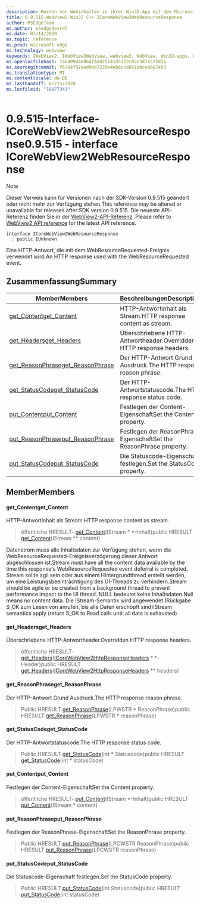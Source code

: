 ```yaml
---
description: Hosten von Webinhalten in ihrer Win32-App mit dem Microsoft Edge WebView2-Steuerelement
title: 0.9.515-WebView2 Win32 C++ ICoreWebView2WebResourceResponse
author: MSEdgeTeam
ms.author: msedgedevrel
ms.date: 07/14/2020
ms.topic: reference
ms.prod: microsoft-edge
ms.technology: webview
keywords: IWebView2, IWebView2WebView, webview2, WebView, Win32-apps, Win32, Edge, ICoreWebView2, ICoreWebView2Controller, Browser-Steuerelement, Edge-HTML
ms.openlocfilehash: 7a649944686df4d425141d5d22c03c5874572d1a
ms.sourcegitcommit: f6764f57aed9ab7229e4eb6cc8851d0cea667403
ms.translationtype: MT
ms.contentlocale: de-DE
ms.lasthandoff: 07/15/2020
ms.locfileid: "10877343"
---
```

# <span data-ttu-id="7dda2-104">0.9.515-Interface-ICoreWebView2WebResourceResponse</span><span class="sxs-lookup"><span data-stu-id="7dda2-104">0.9.515 - interface ICoreWebView2WebResourceResponse</span></span> 

> [!NOTE]
> <span data-ttu-id="7dda2-105">Dieser Verweis kann für Versionen nach der SDK-Version 0.9.515 geändert oder nicht mehr zur Verfügung stehen.</span><span class="sxs-lookup"><span data-stu-id="7dda2-105">This reference may be altered or unavailable for releases after SDK version 0.9.515.</span></span> <span data-ttu-id="7dda2-106">Die neueste API-Referenz finden Sie in der [WebView2-API-Referenz](../../../webview2-api-reference.md) .</span><span class="sxs-lookup"><span data-stu-id="7dda2-106">Please refer to [WebView2 API reference](../../../webview2-api-reference.md) for the latest API reference.</span></span>

```
interface ICoreWebView2WebResourceResponse
  : public IUnknown
```

<span data-ttu-id="7dda2-107">Eine HTTP-Antwort, die mit dem WebResourceRequested-Ereignis verwendet wird.</span><span class="sxs-lookup"><span data-stu-id="7dda2-107">An HTTP response used with the WebResourceRequested event.</span></span>

## <span data-ttu-id="7dda2-108">Zusammenfassung</span><span class="sxs-lookup"><span data-stu-id="7dda2-108">Summary</span></span>

 <span data-ttu-id="7dda2-109">Member</span><span class="sxs-lookup"><span data-stu-id="7dda2-109">Members</span></span>                        | <span data-ttu-id="7dda2-110">Beschreibungen</span><span class="sxs-lookup"><span data-stu-id="7dda2-110">Descriptions</span></span>
--------------------------------|---------------------------------------------
[<span data-ttu-id="7dda2-111">get_Content</span><span class="sxs-lookup"><span data-stu-id="7dda2-111">get_Content</span></span>](#get_content) | <span data-ttu-id="7dda2-112">HTTP-Antwortinhalt als Stream.</span><span class="sxs-lookup"><span data-stu-id="7dda2-112">HTTP response content as stream.</span></span>
[<span data-ttu-id="7dda2-113">get_Headers</span><span class="sxs-lookup"><span data-stu-id="7dda2-113">get_Headers</span></span>](#get_headers) | <span data-ttu-id="7dda2-114">Überschriebene HTTP-Antwortheader.</span><span class="sxs-lookup"><span data-stu-id="7dda2-114">Overridden HTTP response headers.</span></span>
[<span data-ttu-id="7dda2-115">get_ReasonPhrase</span><span class="sxs-lookup"><span data-stu-id="7dda2-115">get_ReasonPhrase</span></span>](#get_reasonphrase) | <span data-ttu-id="7dda2-116">Der HTTP-Antwort Grund Ausdruck.</span><span class="sxs-lookup"><span data-stu-id="7dda2-116">The HTTP response reason phrase.</span></span>
[<span data-ttu-id="7dda2-117">get_StatusCode</span><span class="sxs-lookup"><span data-stu-id="7dda2-117">get_StatusCode</span></span>](#get_statuscode) | <span data-ttu-id="7dda2-118">Der HTTP-Antwortstatuscode.</span><span class="sxs-lookup"><span data-stu-id="7dda2-118">The HTTP response status code.</span></span>
[<span data-ttu-id="7dda2-119">put_Content</span><span class="sxs-lookup"><span data-stu-id="7dda2-119">put_Content</span></span>](#put_content) | <span data-ttu-id="7dda2-120">Festlegen der Content-Eigenschaft</span><span class="sxs-lookup"><span data-stu-id="7dda2-120">Set the Content property.</span></span>
[<span data-ttu-id="7dda2-121">put_ReasonPhrase</span><span class="sxs-lookup"><span data-stu-id="7dda2-121">put_ReasonPhrase</span></span>](#put_reasonphrase) | <span data-ttu-id="7dda2-122">Festlegen der ReasonPhrase-Eigenschaft</span><span class="sxs-lookup"><span data-stu-id="7dda2-122">Set the ReasonPhrase property.</span></span>
[<span data-ttu-id="7dda2-123">put_StatusCode</span><span class="sxs-lookup"><span data-stu-id="7dda2-123">put_StatusCode</span></span>](#put_statuscode) | <span data-ttu-id="7dda2-124">Die Statuscode-Eigenschaft festlegen.</span><span class="sxs-lookup"><span data-stu-id="7dda2-124">Set the StatusCode property.</span></span>

## <span data-ttu-id="7dda2-125">Member</span><span class="sxs-lookup"><span data-stu-id="7dda2-125">Members</span></span>

#### <span data-ttu-id="7dda2-126">get_Content</span><span class="sxs-lookup"><span data-stu-id="7dda2-126">get_Content</span></span> 

<span data-ttu-id="7dda2-127">HTTP-Antwortinhalt als Stream.</span><span class="sxs-lookup"><span data-stu-id="7dda2-127">HTTP response content as stream.</span></span>

> <span data-ttu-id="7dda2-128">öffentliche HRESULT- [get_Content](#get_content)(IStream \* \*-Inhalt)</span><span class="sxs-lookup"><span data-stu-id="7dda2-128">public HRESULT [get_Content](#get_content)(IStream \*\* content)</span></span>

<span data-ttu-id="7dda2-129">Datenstrom muss alle Inhaltsdaten zur Verfügung stehen, wenn die WebResourceRequested-Ereignisverzögerung dieser Antwort abgeschlossen ist.</span><span class="sxs-lookup"><span data-stu-id="7dda2-129">Stream must have all the content data available by the time this response's WebResourceRequested event deferral is completed.</span></span> <span data-ttu-id="7dda2-130">Stream sollte agil sein oder aus einem Hintergrundthread erstellt werden, um eine Leistungsbeeinträchtigung des UI-Threads zu verhindern.</span><span class="sxs-lookup"><span data-stu-id="7dda2-130">Stream should be agile or be created from a background thread to prevent performance impact to the UI thread.</span></span> <span data-ttu-id="7dda2-131">NULL bedeutet keine Inhaltsdaten.</span><span class="sxs-lookup"><span data-stu-id="7dda2-131">Null means no content data.</span></span> <span data-ttu-id="7dda2-132">Die IStream-Semantik wird angewendet (Rückgabe S_OK zum Lesen von anrufen, bis alle Daten erschöpft sind)</span><span class="sxs-lookup"><span data-stu-id="7dda2-132">IStream semantics apply (return S_OK to Read calls until all data is exhausted)</span></span>

#### <span data-ttu-id="7dda2-133">get_Headers</span><span class="sxs-lookup"><span data-stu-id="7dda2-133">get_Headers</span></span> 

<span data-ttu-id="7dda2-134">Überschriebene HTTP-Antwortheader.</span><span class="sxs-lookup"><span data-stu-id="7dda2-134">Overridden HTTP response headers.</span></span>

> <span data-ttu-id="7dda2-135">öffentliche HRESULT- [get_Headers](#get_headers)([ICoreWebView2HttpResponseHeaders](icorewebview2httpresponseheaders.md) \* \*-Header)</span><span class="sxs-lookup"><span data-stu-id="7dda2-135">public HRESULT [get_Headers](#get_headers)([ICoreWebView2HttpResponseHeaders](icorewebview2httpresponseheaders.md) \*\* headers)</span></span>

#### <span data-ttu-id="7dda2-136">get_ReasonPhrase</span><span class="sxs-lookup"><span data-stu-id="7dda2-136">get_ReasonPhrase</span></span> 

<span data-ttu-id="7dda2-137">Der HTTP-Antwort Grund Ausdruck.</span><span class="sxs-lookup"><span data-stu-id="7dda2-137">The HTTP response reason phrase.</span></span>

> <span data-ttu-id="7dda2-138">Public HRESULT [get_ReasonPhrase](#get_reasonphrase)(LPWSTR \* ReasonPhrase)</span><span class="sxs-lookup"><span data-stu-id="7dda2-138">public HRESULT [get_ReasonPhrase](#get_reasonphrase)(LPWSTR \* reasonPhrase)</span></span>

#### <span data-ttu-id="7dda2-139">get_StatusCode</span><span class="sxs-lookup"><span data-stu-id="7dda2-139">get_StatusCode</span></span> 

<span data-ttu-id="7dda2-140">Der HTTP-Antwortstatuscode.</span><span class="sxs-lookup"><span data-stu-id="7dda2-140">The HTTP response status code.</span></span>

> <span data-ttu-id="7dda2-141">Public HRESULT [get_StatusCode](#get_statuscode)(int \* Statuscode)</span><span class="sxs-lookup"><span data-stu-id="7dda2-141">public HRESULT [get_StatusCode](#get_statuscode)(int \* statusCode)</span></span>

#### <span data-ttu-id="7dda2-142">put_Content</span><span class="sxs-lookup"><span data-stu-id="7dda2-142">put_Content</span></span> 

<span data-ttu-id="7dda2-143">Festlegen der Content-Eigenschaft</span><span class="sxs-lookup"><span data-stu-id="7dda2-143">Set the Content property.</span></span>

> <span data-ttu-id="7dda2-144">öffentliche HRESULT- [put_Content](#put_content)(IStream \*-Inhalt)</span><span class="sxs-lookup"><span data-stu-id="7dda2-144">public HRESULT [put_Content](#put_content)(IStream \* content)</span></span>

#### <span data-ttu-id="7dda2-145">put_ReasonPhrase</span><span class="sxs-lookup"><span data-stu-id="7dda2-145">put_ReasonPhrase</span></span> 

<span data-ttu-id="7dda2-146">Festlegen der ReasonPhrase-Eigenschaft</span><span class="sxs-lookup"><span data-stu-id="7dda2-146">Set the ReasonPhrase property.</span></span>

> <span data-ttu-id="7dda2-147">Public HRESULT [put_ReasonPhrase](#put_reasonphrase)(LPCWSTR ReasonPhrase)</span><span class="sxs-lookup"><span data-stu-id="7dda2-147">public HRESULT [put_ReasonPhrase](#put_reasonphrase)(LPCWSTR reasonPhrase)</span></span>

#### <span data-ttu-id="7dda2-148">put_StatusCode</span><span class="sxs-lookup"><span data-stu-id="7dda2-148">put_StatusCode</span></span> 

<span data-ttu-id="7dda2-149">Die Statuscode-Eigenschaft festlegen.</span><span class="sxs-lookup"><span data-stu-id="7dda2-149">Set the StatusCode property.</span></span>

> <span data-ttu-id="7dda2-150">Public HRESULT [put_StatusCode](#put_statuscode)(int Statuscode)</span><span class="sxs-lookup"><span data-stu-id="7dda2-150">public HRESULT [put_StatusCode](#put_statuscode)(int statusCode)</span></span>

